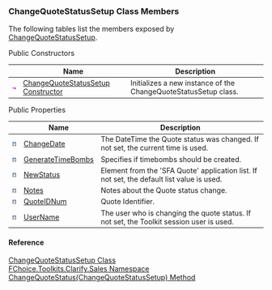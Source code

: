 ﻿### ChangeQuoteStatusSetup Class Members

The following tables list the members exposed by [ChangeQuoteStatusSetup](FChoice.Toolkits.Clarify~FChoice.Toolkits.Clarify.Sales.ChangeQuoteStatusSetup.md).

Public Constructors

|   | Name | Description |
| --- | --- | --- |
| ![Public Constructor](dotnetimages/publicConstructor.png) | [ChangeQuoteStatusSetup Constructor](FChoice.Toolkits.Clarify~FChoice.Toolkits.Clarify.Sales.ChangeQuoteStatusSetup~_ctor.md) | Initializes a new instance of the ChangeQuoteStatusSetup class.   |



Public Properties

|   | Name | Description |
| --- | --- | --- |
| ![Public Property](dotnetimages/publicProperty.png) | [ChangeDate](FChoice.Toolkits.Clarify~FChoice.Toolkits.Clarify.Sales.ChangeQuoteStatusSetup~ChangeDate.md) | The DateTime the Quote status was changed. If not set, the current time is used.   |
| ![Public Property](dotnetimages/publicProperty.png) | [GenerateTimeBombs](FChoice.Toolkits.Clarify~FChoice.Toolkits.Clarify.Sales.ChangeQuoteStatusSetup~GenerateTimeBombs.md) | Specifies if timebombs should be created.   |
| ![Public Property](dotnetimages/publicProperty.png) | [NewStatus](FChoice.Toolkits.Clarify~FChoice.Toolkits.Clarify.Sales.ChangeQuoteStatusSetup~NewStatus.md) | Element from the 'SFA Quote' application list. If not set, the default list value is used.   |
| ![Public Property](dotnetimages/publicProperty.png) | [Notes](FChoice.Toolkits.Clarify~FChoice.Toolkits.Clarify.Sales.ChangeQuoteStatusSetup~Notes.md) | Notes about the Quote status change.   |
| ![Public Property](dotnetimages/publicProperty.png) | [QuoteIDNum](FChoice.Toolkits.Clarify~FChoice.Toolkits.Clarify.Sales.ChangeQuoteStatusSetup~QuoteIDNum.md) | Quote Identifier.   |
| ![Public Property](dotnetimages/publicProperty.png) | [UserName](FChoice.Toolkits.Clarify~FChoice.Toolkits.Clarify.Sales.ChangeQuoteStatusSetup~UserName.md) | The user who is changing the quote status. If not set, the Toolkit session user is used.   |





#### Reference

[ChangeQuoteStatusSetup Class](FChoice.Toolkits.Clarify~FChoice.Toolkits.Clarify.Sales.ChangeQuoteStatusSetup.md)  
[FChoice.Toolkits.Clarify.Sales Namespace](FChoice.Toolkits.Clarify~FChoice.Toolkits.Clarify.Sales_namespace.md)  
[ChangeQuoteStatus(ChangeQuoteStatusSetup) Method](FChoice.Toolkits.Clarify~FChoice.Toolkits.Clarify.Sales.SalesToolkit~ChangeQuoteStatus(ChangeQuoteStatusSetup).md)